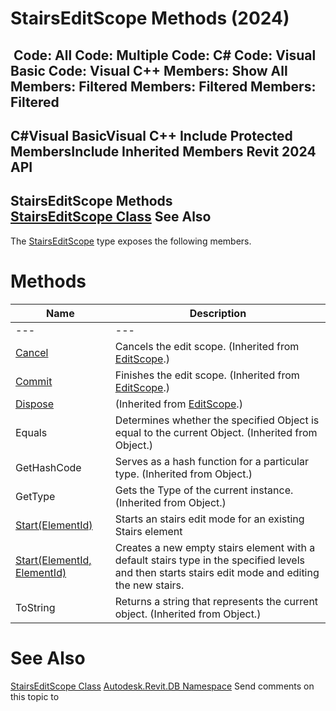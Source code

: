 # StairsEditScope Methods (2024)

﻿
 Code: All Code: Multiple Code: C# Code: Visual Basic Code: Visual C++  Members: Show All Members: Filtered Members: Filtered Members: Filtered   
---  
C#Visual BasicVisual C++
Include Protected MembersInclude Inherited Members
Revit 2024 API  
---  
StairsEditScope Methods  
[StairsEditScope Class](47e4576e-4b01-ed1f-6dc1-885b6780aa07.md "StairsEditScope Class") See Also  
---  
The [StairsEditScope](47e4576e-4b01-ed1f-6dc1-885b6780aa07.md "StairsEditScope Class") type exposes the following members.
# Methods
| Name | Description |
| --- | --- |
| --- | --- | --- |
| [Cancel](7d36a76e-dc13-c17e-b999-891c9c6fe4df.md "Cancel Method") | Cancels the edit scope.  (Inherited from [EditScope](bac11282-3a3b-953e-8bc4-960c62da4946.md "EditScope Class").) |
| [Commit](c82741e1-58b8-ee1f-7deb-1764af63f37a.md "Commit Method") | Finishes the edit scope.  (Inherited from [EditScope](bac11282-3a3b-953e-8bc4-960c62da4946.md "EditScope Class").) |
| [Dispose](a42bd333-2276-0df4-2ecc-17f04671a840.md "Dispose Method") | (Inherited from [EditScope](bac11282-3a3b-953e-8bc4-960c62da4946.md "EditScope Class").) |
| Equals | Determines whether the specified Object is equal to the current Object. (Inherited from Object.) |
| GetHashCode | Serves as a hash function for a particular type.  (Inherited from Object.) |
| GetType | Gets the Type of the current instance. (Inherited from Object.) |
| [Start(ElementId)](2293899c-c7f5-d62f-61ff-1dc28f2ee76a.md "Start Method \(ElementId\)") | Starts an stairs edit mode for an existing Stairs element |
| [Start(ElementId, ElementId)](3cc137bd-4b9c-e0c8-f93a-14536a11bd18.md "Start Method \(ElementId, ElementId\)") | Creates a new empty stairs element with a default stairs type in the specified levels and then starts stairs edit mode and editing the new stairs. |
| ToString | Returns a string that represents the current object. (Inherited from Object.) |

# See Also
[StairsEditScope Class](47e4576e-4b01-ed1f-6dc1-885b6780aa07.md "StairsEditScope Class")
[Autodesk.Revit.DB Namespace](87546ba7-461b-c646-cbb1-2cb8f5bff8b2.md "Autodesk.Revit.DB Namespace")
Send comments on this topic to 